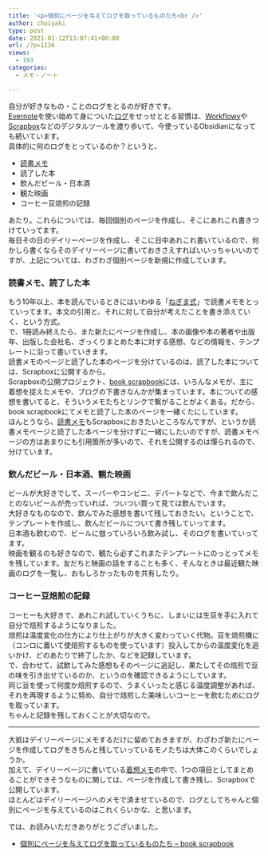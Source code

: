 ```yaml
---
title: '<p>個別にページを与えてログを取っているものたち<br />'
author: choiyaki
type: post
date: 2021-01-12T13:07:41+00:00
url: /?p=1136
views:
  - 193
categories:
  - メモ・ノート

---
```

自分が好きなもの・ことのログをとるのが好きです。  
[Evernote][1]を使い始めて身についた[ログ][2]をせっせととる習慣は、[Workflowy][3]や[Scrapbox][4]などのデジタルツールを渡り歩いて、今使っているObsidianになっても続いています。  
具体的に何のログをとっているのか？というと、

  * [読書メモ][5]
  * 読了した本
  * 飲んだビール・日本酒
  * 観た映画
  * コーヒー豆焙煎の記録

あたり。これらについては、毎回個別のページを作成し、そこにあれこれ書きつけていってます。  
毎日その日のデイリーページを作成し、そこに日中あれこれ書いているので、何かしら書くならそのデイリーページに書いておきさえすればいいっちゃいいのですが、上記については、わざわざ個別ページを新規に作成しています。

### 読書メモ、読了した本

もう10年以上、本を読んでいるときにはいわゆる「[ねぎま式][6]」で読書メモをとっていってます。本文の引用と、それに対して自分が考えたことを書き添えていく、という方式。  
で、1冊読み終えたら、また新たにページを作成し、本の画像や本の著者や出版年、出版した会社名、ざっくりまとめた本に対する感想、などの情報を、テンプレートに沿って書いていきます。  
読書メモのページと読了した本のページを分けているのは、読了した本については、Scrapboxに公開するから。  
Scrapboxの公開プロジェクト、[book scrapbook][7]には、いろんなメモが、主に着想を捉えたメモや、ブログの下書きなんかが集まっています。本についての感想を書いてると、そういうメモたちとリンクで繋がることがよくある。だから、book scrapbookにてメモと読了した本のページを一緒くたにしています。  
ほんとうなら、[読書メモ][5]もScrapboxにおきたいところなんですが、というか読書メモページと読了した本ページを分けずに一緒にしたいのですが、読書メモページの方はあまりにも引用箇所が多いので、それを公開するのは憚られるので、分けています。

### 飲んだビール・日本酒、観た映画

ビールが大好きでして、スーパーやコンビニ、デパートなどで、今まで飲んだことのないビールが売っていれば、ついつい買って見ては飲んでいます。  
大好きなものなので、飲んでみた感想を書いて残しておきたい。ということで、テンプレートを作成し、飲んだビールについて書き残していってます。  
日本酒も飲むので、ビールに倣っていろいろ飲み試し、そのログを書いていってます。  
映画を観るのも好きなので、観たら必ずこれまたテンプレートにのっとってメモを残しています。友だちと映画の話をすることも多く、そんなときは最近観た映画のログを一覧し、おもしろかったものを共有したり。

### コーヒー豆焙煎の記録

コーヒーも大好きで、あれこれ試していくうちに、しまいには生豆を手に入れて自分で焙煎するようになりました。  
焙煎は温度変化の仕方により仕上がりが大きく変わっていく代物。豆を焙煎機に（コンロに置いて使焙煎するものを使っています）投入してからの温度変化を追いかけ、どのあたりで終了したか、などを記録しています。  
で、合わせて、試飲してみた感想もそのページに追記し、果たしてその焙煎で豆の味を引き出せているのか、というのを確認できるようにしています。  
同じ豆を使って何度か焙煎するので、うまくいったと感じる温度調整があれば、それを再現するように努め、自分で焙煎した美味しいコーヒーを飲むためにログを取っています。  
ちゃんと記録を残しておくことが大切なので。

* * *

大抵はデイリーページにメモするだけに留めておきますが、わざわざ新たにページを作成してログをきちんと残していっているモノたちは大体このくらいでしょうか。  
加えて、デイリーページに書いている[着想メモ][8]の中で、1つの項目としてまとめることができそうなものに関しては、ページを作成して書き残し、Scrapboxで公開しています。  
ほとんどはデイリーページへのメモで済ませているので、ログとしてちゃんと個別にページを与えているのはこれくらいかな、と思います。

では、お読みいただきありがとうございました。

  * [個別にページを与えてログを取っているものたち &#8211; book scrapbook][9]

 [1]: https://scrapbox.io/choiyaki-hondana/Evernote
 [2]: https://scrapbox.io/choiyaki-hondana/%E3%83%AD%E3%82%B0
 [3]: https://scrapbox.io/choiyaki-hondana/Workflowy
 [4]: https://scrapbox.io/choiyaki-hondana/Scrapbox
 [5]: https://scrapbox.io/choiyaki-hondana/%E8%AA%AD%E6%9B%B8%E3%83%A1%E3%83%A2
 [6]: https://scrapbox.io/choiyaki-hondana/%E3%81%AD%E3%81%8E%E3%81%BE%E5%BC%8F
 [7]: https://scrapbox.io/choiyaki-hondana/
 [8]: https://scrapbox.io/choiyaki-hondana/%E7%9D%80%E6%83%B3%E3%83%A1%E3%83%A2
 [9]: https://scrapbox.io/choiyaki-hondana/%E5%80%8B%E5%88%A5%E3%81%AB%E3%83%9A%E3%83%BC%E3%82%B8%E3%82%92%E4%B8%8E%E3%81%88%E3%81%A6%E3%83%AD%E3%82%B0%E3%82%92%E5%8F%96%E3%81%A3%E3%81%A6%E3%81%84%E3%82%8B%E3%82%82%E3%81%AE%E3%81%9F%E3%81%A1